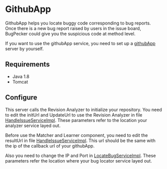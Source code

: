 # GithubApp
GithubApp helps you locate buggy code corresponding to bug reports.
Once there is a new bug report raised by users in the issue board, BugPecker could give you the suspicious code at method level. 

If you want to use the githubApp service, you need to set up a [githubApp](https://developer.github.com/) server by yourself.
## Requirements

- Java 1.8
- Tomcat

## Configure

This server calls the Revision Analyzer to initialize your repository. You need to edit the initUrl and UpdateUrl to use the Revision Analyzer in file [HandleIssueServiceImpl](./src/main/java/com/githubApp/service/impl/HandleIssueServiceImpl.java). These parameters refer to the location your analyzer service layed out.

Before use the Matcher and Learner component, you need to edit the resultUrl in file [HandleIssueServiceImpl](./src/main/java/com/githubApp/service/impl/HandleIssueServiceImpl.java). This url should be the same with the ip of the callback url of your githubApp. 

Also you need to change the IP and Port in [LocateBugServiceImpl](./src/main/java/com/githubApp/service/impl/LocateBugServiceImpl.java). These parameters refer the location where your bug locator service layed out.
